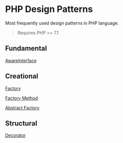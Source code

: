 PHP Design Patterns
========================

Most frequently used design patterns in PHP language. 
> Requires PHP >= 7.1

## Fundamental

[AwareInterface](fundamental/AwareInterface/README.md)

## Creational

[Factory](creational/Factory/README.md)

[Factory Method](creational/FactoryMethod/README.md)

[Abstract Factory](creational/AbstractFactory/README.md)

## Structural

[Decorator](structural/Decorator/README.md)
